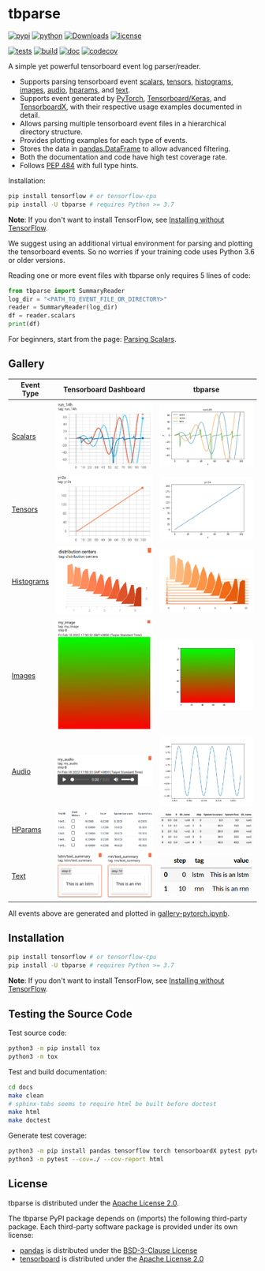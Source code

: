 # tbparse

[![pypi](https://img.shields.io/pypi/v/tbparse)](https://pypi.org/project/tbparse/)
[![python](https://img.shields.io/pypi/pyversions/tbparse)](https://pypi.org/project/tbparse/)
[![Downloads](https://pepy.tech/badge/tbparse)](https://pepy.tech/project/tbparse)
[![license](https://img.shields.io/pypi/l/tbparse)](https://github.com/j3soon/tbparse/blob/master/LICENSE)

[![tests](https://img.shields.io/github/actions/workflow/status/j3soon/tbparse/test-with-tox.yaml?branch=master&label=tests)](https://github.com/j3soon/tbparse/actions/workflows/test-with-tox.yaml)
[![build](https://img.shields.io/github/actions/workflow/status/j3soon/tbparse/publish-to-pypi.yaml?branch=master)](https://github.com/j3soon/tbparse/actions/workflows/publish-to-pypi.yaml)
[![doc](https://readthedocs.org/projects/tbparse/badge/?version=latest)](https://tbparse.readthedocs.io/en/latest)
[![codecov](https://codecov.io/gh/j3soon/tbparse/branch/master/graph/badge.svg?token=ASxeqFrMom)](https://codecov.io/gh/j3soon/tbparse)

A simple yet powerful tensorboard event log parser/reader.

* Supports parsing tensorboard event [scalars][parsing-scalars], [tensors][parsing-tensors], [histograms][parsing-histograms], [images][parsing-images], [audio][parsing-audio], [hparams][parsing-hparams], and [text][parsing-text].
* Supports event generated by
  [PyTorch](https://pytorch.org/docs/stable/tensorboard.html), [Tensorboard/Keras](https://www.tensorflow.org/tensorboard), and [TensorboardX](https://github.com/lanpa/tensorboardX), with their respective usage examples documented in detail.
* Allows parsing multiple tensorboard event files in a hierarchical directory structure.
* Provides plotting examples for each type of events.
* Stores the data in [pandas.DataFrame](https://pandas.pydata.org/pandas-docs/stable/reference/api/pandas.DataFrame.html) to allow advanced filtering.
* Both the documentation and code have high test coverage rate.
* Follows [PEP 484](https://www.python.org/dev/peps/pep-0484/) with full type hints.

Installation:

```sh
pip install tensorflow # or tensorflow-cpu
pip install -U tbparse # requires Python >= 3.7
```

**Note**: If you don't want to install TensorFlow, see [Installing without TensorFlow](https://tbparse.readthedocs.io/en/latest/pages/installation.html#installing-without-tensorflow).

We suggest using an additional virtual environment for parsing and plotting the tensorboard events. So no worries if your training code uses Python 3.6 or older versions. 

Reading one or more event files with tbparse only requires 5 lines of code:

```py
from tbparse import SummaryReader
log_dir = "<PATH_TO_EVENT_FILE_OR_DIRECTORY>"
reader = SummaryReader(log_dir)
df = reader.scalars
print(df)
```

For beginners, start from the page: [Parsing Scalars][parsing-scalars].

## Gallery

| Event Type                       | Tensorboard Dashboard                        | tbparse                                 |
|----------------------------------|----------------------------------------------|-----------------------------------------|
| [Scalars][parsing-scalars]       | ![](https://raw.githubusercontent.com/j3soon/tbparse/master/docs/images/tb-dashboard/scalars.png)    | ![](https://raw.githubusercontent.com/j3soon/tbparse/master/docs/images/tbparse/scalars.png)    |
| [Tensors][parsing-tensors]       | ![](https://raw.githubusercontent.com/j3soon/tbparse/master/docs/images/tb-dashboard/tensors.png)    | ![](https://raw.githubusercontent.com/j3soon/tbparse/master/docs/images/tbparse/tensors.png)    |
| [Histograms][parsing-histograms] | ![](https://raw.githubusercontent.com/j3soon/tbparse/master/docs/images/tb-dashboard/histograms.png) | ![](https://raw.githubusercontent.com/j3soon/tbparse/master/docs/images/tbparse/histograms.png) |
| [Images][parsing-images]         | ![](https://raw.githubusercontent.com/j3soon/tbparse/master/docs/images/tb-dashboard/images.png)     | ![](https://raw.githubusercontent.com/j3soon/tbparse/master/docs/images/tbparse/images.png)     |
| [Audio][parsing-audio]           | ![](https://raw.githubusercontent.com/j3soon/tbparse/master/docs/images/tb-dashboard/audio.png)      | ![](https://raw.githubusercontent.com/j3soon/tbparse/master/docs/images/tbparse/audio.png)      |
| [HParams][parsing-hparams]       | ![](https://raw.githubusercontent.com/j3soon/tbparse/master/docs/images/tb-dashboard/hparams.png)    | ![](https://raw.githubusercontent.com/j3soon/tbparse/master/docs/images/tbparse/hparams.png)    |
| [Text][parsing-text]             | ![](https://raw.githubusercontent.com/j3soon/tbparse/master/docs/images/tb-dashboard/text.png)       | ![](https://raw.githubusercontent.com/j3soon/tbparse/master/docs/images/tbparse/text.png)       |

[parsing-scalars]: https://tbparse.readthedocs.io/en/latest/pages/parsing-scalars.html
[parsing-tensors]: https://tbparse.readthedocs.io/en/latest/pages/parsing-tensors.html
[parsing-histograms]: https://tbparse.readthedocs.io/en/latest/pages/parsing-histograms.html
[parsing-images]: https://tbparse.readthedocs.io/en/latest/pages/parsing-images.html
[parsing-audio]: https://tbparse.readthedocs.io/en/latest/pages/parsing-audio.html
[parsing-hparams]: https://tbparse.readthedocs.io/en/latest/pages/parsing-hparams.html
[parsing-text]: https://tbparse.readthedocs.io/en/latest/pages/parsing-text.html

All events above are generated and plotted in [gallery-pytorch.ipynb](https://github.com/j3soon/tbparse/blob/master/docs/notebooks/gallery-pytorch.ipynb).

## Installation

```sh
pip install tensorflow # or tensorflow-cpu
pip install -U tbparse # requires Python >= 3.7
```

**Note**: If you don't want to install TensorFlow, see [Installing without TensorFlow](https://tbparse.readthedocs.io/en/latest/pages/installation.html#installing-without-tensorflow).

## Testing the Source Code

Test source code:

```sh
python3 -m pip install tox
python3 -m tox
```

Test and build documentation:

```sh
cd docs
make clean
# sphinx-tabs seems to require html be built before doctest
make html
make doctest
```

Generate test coverage:

```sh
python3 -m pip install pandas tensorflow torch tensorboardX pytest pytest-cov
python3 -m pytest --cov=./ --cov-report html
```

## License

tbparse is distributed under the [Apache License 2.0](LICENSE).

The tbparse PyPI package depends on (imports) the following third-party package. Each third-party software package is provided under its own license:
- [pandas](https://github.com/pandas-dev/pandas) is distributed under the [BSD-3-Clause License ](https://github.com/pandas-dev/pandas/blob/main/LICENSE)
- [tensorboard](https://github.com/tensorflow/tensorboard) is distributed under the [Apache License 2.0](https://github.com/tensorflow/tensorboard/blob/master/LICENSE)
